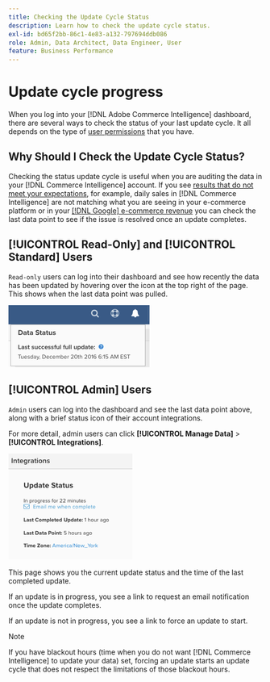 ```yaml
---
title: Checking the Update Cycle Status
description: Learn how to check the update cycle status.
exl-id: bd65f2bb-86c1-4e83-a132-797694ddb086
role: Admin, Data Architect, Data Engineer, User
feature: Business Performance
---
```

# Update cycle progress

When you log into your [!DNL Adobe Commerce Intelligence] dashboard, there are several ways to check the status of your last update cycle. It all depends on the type of [user permissions](../administrator/user-management/user-management.md) that you have.

## Why Should I Check the Update Cycle Status?

Checking the status update cycle is useful when you are auditing the data in your [!DNL Commerce Intelligence] account. If you see [results that do not meet your expectations](../data-analyst/data-warehouse-mgr/data-and-updates-faq.md), for example, daily sales in [!DNL Commerce Intelligence] are not matching what you are seeing in your e-commerce platform or in your [[!DNL Google] e-commerce revenue](https://experienceleague.adobe.com/docs/commerce-knowledge-base/kb/troubleshooting/miscellaneous/diagnosing-google-ecommerce-revenue-discrepancies.html) you can check the last data point to see if the issue is resolved once an update completes.

## [!UICONTROL Read-Only] and [!UICONTROL Standard] Users

`Read-only` users can log into their dashboard and see how recently the data has been updated by hovering over the icon at the top right of the page. This shows when the last data point was pulled.

![](../../mbi/assets/last-success-data.png)

## [!UICONTROL Admin] Users

`Admin` users can log into the dashboard and see the last data point above, along with a brief status icon of their account integrations.

For more detail, admin users can click **[!UICONTROL Manage Data]** > **[!UICONTROL Integrations]**.

![](../../mbi/assets/detail-manage-data-integrations.png)

This page shows you the current update status and the time of the last completed update.

If an update is in progress, you see a link to request an email notification once the update completes.

If an update is not in progress, you see a link to force an update to start. 

>[!NOTE]
>
>If you have blackout hours (time when you do not want [!DNL Commerce Intelligence] to update your data) set, forcing an update starts an update cycle that does not respect the limitations of those blackout hours.

